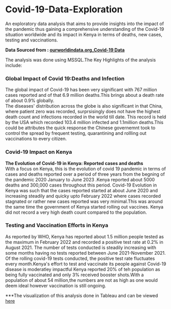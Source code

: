 # Covid-19-Data-Exploration  
An exploratory data analysis that aims to provide insights into the impact of the pandemic thus gaining a comprehensive understanding of 
the Covid-19 situation worldwide and its impact in Kenya in terms of deaths, new cases, testing and vaccinations. 
  
**Data Sourced from : [ourworldindata.org_Covid-19 Data](https://ourworldindata.org/explorers/coronavirus-data-explorer?zoomToSelection=true&time=2020-03-01..latest&facet=none&country=USA~GBR~CAN~DEU~ITA~IND&pickerSort=asc&pickerMetric=location&Metric=Confirmed+cases&Interval=7-day+rolling+average&Relative+to+Population=true&Color+by+test+positivity=false)**

The analysis was done using MSSQL.The Key Highlights of the analysis include: 
### Global Impact of Covid 19:Deaths and Infection  
The global impact of Covid-19  has been very significant with 767 million cases reported and of that 6.9 million deaths.This brings about
a death rate of about 0.9% globally.  
The diseases' distribution across the globe is also significant in that China, where patient zero was recorded, surprsisingly does not
have the highest death count and infections recorded in the world till date. This record is held by the USA which recorded 103.4 million
infected and 1.1million deaths.This could be attributes the quick response the Chinese governemnt took to control the spread by frequent 
testing, quarantining and rollling out vaccinations to every citizen.  
### Covid-19 Impact on Kenya  
**The Evolution of Covid-19 in Kenya: Reported cases and deaths**  
With a focus on Kenya, this is the evolution of covid 19 pandemic in terms of cases and deaths reported over a period of three years
from the begning of the pandemic 2020 January to June 2023 .Kenya reported about 5000 deaths and 300,000 cases throughout this period.
Covid-19 Evolution in Kenya was such that the cases reported started at about June 2020 and increasing steadily and quicky upto February
2022 where cases recorded stagnated or rather new cases reported was very minimal.This was around the same time the government of Kenya
started rolling out vaccines. Kenya did not record a very high death count compared to the population.  
### Testing and Vaccination Efforts in Kenya  
As reported by WHO, Kenya has reported about 1.5 million people tested as the maximum in February 2022 and recorded a positive test rate
at 0.2% in August 2021. The number of tests conducted is steadily increasing with some months having no tests reported between
June 2021-November 2021. Of the rolling covid-19 tests conducted, the positive test rate fluctuates every month.Kenya's effort to test 
and vaccinate its people against Covid-19 disease is moderatley impactful Kenya reported 20% of teh population as being fully vaccinated 
and only 3% received booster shots.With a population of about 54 million,the numbers are not as high as one would deem ideal however
vaccination is still ongoing.  

***The visualization of this analysis done in Tableau and can be viewed [here](https://public.tableau.com/app/profile/ethel.ogallo/viz/Covid-19DataExploration_16872965629290/Covid-19ImpactDataExploration?publish=yes)
